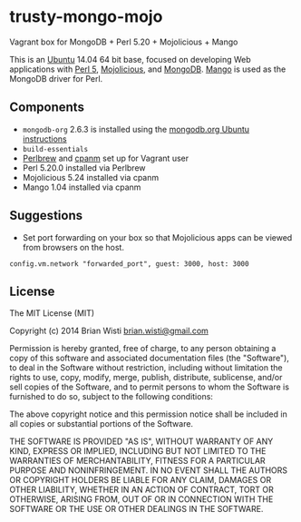 trusty-mongo-mojo
================

Vagrant box for MongoDB + Perl 5.20 + Mojolicious + Mango

This is an [Ubuntu](http://ubuntu.com) 14.04 64 bit base, focused on developing Web applications with [Perl 5](http://perl.org), [Mojolicious](http://mojolicio.us), and [MongoDB](http://mongodb.org). [Mango](https://metacpan.org/pod/Mango) is used as the MongoDB driver for Perl.

## Components

* `mongodb-org` 2.6.3 is installed using the [mongodb.org Ubuntu instructions](http://docs.mongodb.org/manual/tutorial/install-mongodb-on-ubuntu/)
* `build-essentials`
* [Perlbrew](http://perlbrew.pl) and [cpanm](https://metacpan.org/release/App-cpanminus) set up for Vagrant user
* Perl 5.20.0 installed via Perlbrew
* Mojolicious 5.24 installed via cpanm
* Mango 1.04 installed via cpanm

## Suggestions

* Set port forwarding on your box so that Mojolicious apps can be viewed from browsers on the host.

```
config.vm.network "forwarded_port", guest: 3000, host: 3000
```


## License

The MIT License (MIT)

Copyright (c) 2014 Brian Wisti <brian.wisti@gmail.com>

Permission is hereby granted, free of charge, to any person obtaining a copy of
this software and associated documentation files (the "Software"), to deal in
the Software without restriction, including without limitation the rights to
use, copy, modify, merge, publish, distribute, sublicense, and/or sell copies of
the Software, and to permit persons to whom the Software is furnished to do so,
subject to the following conditions:

The above copyright notice and this permission notice shall be included in all
copies or substantial portions of the Software.

THE SOFTWARE IS PROVIDED "AS IS", WITHOUT WARRANTY OF ANY KIND, EXPRESS OR
IMPLIED, INCLUDING BUT NOT LIMITED TO THE WARRANTIES OF MERCHANTABILITY, FITNESS
FOR A PARTICULAR PURPOSE AND NONINFRINGEMENT. IN NO EVENT SHALL THE AUTHORS OR
COPYRIGHT HOLDERS BE LIABLE FOR ANY CLAIM, DAMAGES OR OTHER LIABILITY, WHETHER
IN AN ACTION OF CONTRACT, TORT OR OTHERWISE, ARISING FROM, OUT OF OR IN
CONNECTION WITH THE SOFTWARE OR THE USE OR OTHER DEALINGS IN THE SOFTWARE.
